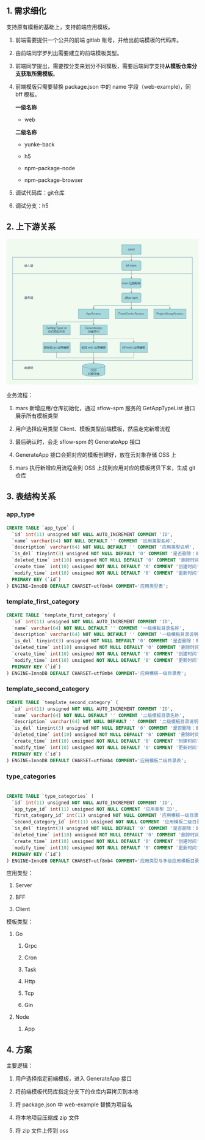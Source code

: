 1\. 需求细化
--------

支持原有模板的基础上，支持前端应用模板。


1. 前端需要提供一个公共的前端 gitlab 账号，并给出前端模板的代码库。

2. 由前端同学罗列出需要建立的前端模板类型。

3. 前端同学提出，需要按分支来划分不同模板，需要后端同学支持**从模板仓库分支获取所需模板**。

4. 前端模版只需要替换 package.json 中的 name 字段（web-example)，同 bff 模板。

    **一级名称**

    * web

    **二级名称**

    * yunke-back

    * h5

    * npm-package-node

    * npm-package-browser

1. 调试代码库：git仓库

1. 调试分支：h5

2\. 上下游关系
---------

![](img/03/01.png)

业务流程：

1. mars 新增应用/仓库初始化，通过 sflow-spm 服务的 GetAppTypeList 接口展示所有模板类型

2. 用户选择应用类型 Client、模板类型前端模板，然后走完新增流程

3. 最后确认时，会走 sflow-spm 的 GenerateApp 接口

4. GenerateApp 接口会把对应的模板创建好，放在云对象存储 OSS 上

5. mars 执行新增应用流程会到 OSS 上找到应用对应的模板拷贝下来，生成 git 仓库

3\. 表结构关系
---------

### app\_type

```sql
CREATE TABLE `app_type` (
  `id` int(11) unsigned NOT NULL AUTO_INCREMENT COMMENT 'ID',
  `name` varchar(64) NOT NULL DEFAULT '' COMMENT '应用类型名称',
  `description` varchar(64) NOT NULL DEFAULT '' COMMENT '应用类型说明',
  `is_del` tinyint(3) unsigned NOT NULL DEFAULT '0' COMMENT '是否删除：0.未删除，1.已删除',
  `deleted_time` int(10) unsigned NOT NULL DEFAULT '0' COMMENT '删除时间',
  `create_time` int(10) unsigned NOT NULL DEFAULT '0' COMMENT '创建时间',
  `modify_time` int(10) unsigned NOT NULL DEFAULT '0' COMMENT '更新时间',
  PRIMARY KEY (`id`)
) ENGINE=InnoDB DEFAULT CHARSET=utf8mb4 COMMENT='应用类型表';
```

### template\_first\_category

```sql
CREATE TABLE `template_first_category` (
  `id` int(11) unsigned NOT NULL AUTO_INCREMENT COMMENT 'ID',
  `name` varchar(64) NOT NULL DEFAULT '' COMMENT '一级模板目录名称',
  `description` varchar(64) NOT NULL DEFAULT '' COMMENT '一级模板目录说明',
  `is_del` tinyint(3) unsigned NOT NULL DEFAULT '0' COMMENT '是否删除：0.未删除，1.已删除',
  `deleted_time` int(10) unsigned NOT NULL DEFAULT '0' COMMENT '删除时间',
  `create_time` int(10) unsigned NOT NULL DEFAULT '0' COMMENT '创建时间',
  `modify_time` int(10) unsigned NOT NULL DEFAULT '0' COMMENT '更新时间',
  PRIMARY KEY (`id`)
) ENGINE=InnoDB DEFAULT CHARSET=utf8mb4 COMMENT='应用模板一级目录表';
```

### template\_second\_category

```sql
CREATE TABLE `template_second_category` (
  `id` int(11) unsigned NOT NULL AUTO_INCREMENT COMMENT 'ID',
  `name` varchar(64) NOT NULL DEFAULT '' COMMENT '二级模板目录名称',
  `description` varchar(64) NOT NULL DEFAULT '' COMMENT '二级模板目录说明',
  `is_del` tinyint(3) unsigned NOT NULL DEFAULT '0' COMMENT '是否删除：0.未删除，1.已删除',
  `deleted_time` int(10) unsigned NOT NULL DEFAULT '0' COMMENT '删除时间',
  `create_time` int(10) unsigned NOT NULL DEFAULT '0' COMMENT '创建时间',
  `modify_time` int(10) unsigned NOT NULL DEFAULT '0' COMMENT '更新时间',
  PRIMARY KEY (`id`)
) ENGINE=InnoDB DEFAULT CHARSET=utf8mb4 COMMENT='应用模板二级目录表';
```

### type\_categories

```sql

CREATE TABLE `type_categories` (
  `id` int(11) unsigned NOT NULL AUTO_INCREMENT COMMENT 'ID',
  `app_type_id` int(11) unsigned NOT NULL COMMENT '应用类型 ID',
  `first_category_id` int(11) unsigned NOT NULL COMMENT '应用模板一级目录 ID',
  `second_category_id` int(11) unsigned NOT NULL COMMENT '应用模板二级目录 ID',
  `is_del` tinyint(3) unsigned NOT NULL DEFAULT '0' COMMENT '是否删除：0.未删除，1.已删除',
  `deleted_time` int(10) unsigned NOT NULL DEFAULT '0' COMMENT '删除时间',
  `create_time` int(10) unsigned NOT NULL DEFAULT '0' COMMENT '创建时间',
  `modify_time` int(10) unsigned NOT NULL DEFAULT '0' COMMENT '更新时间',
  PRIMARY KEY (`id`)
) ENGINE=InnoDB DEFAULT CHARSET=utf8mb4 COMMENT='应用类型与多级应用模板目录关联表';
```

应用类型：

1. Server

2. BFF

3. Client

模板类型：

1. Go

    1. Grpc

    2. Cron

    3. Task

    4. Http

    5. Tcp

    6. Gin

2. Node

    1. App

4\. 方案
------

主要逻辑：

1. 用户选择指定前端模板，进入 GenerateApp 接口

2. 将前端模板代码库指定分支下的仓库内容拷贝到本地

3. 将 package.json 中 web-example 替换为项目名

4. 将本地项目压缩成 zip 文件

5. 将 zip 文件上传到 oss
